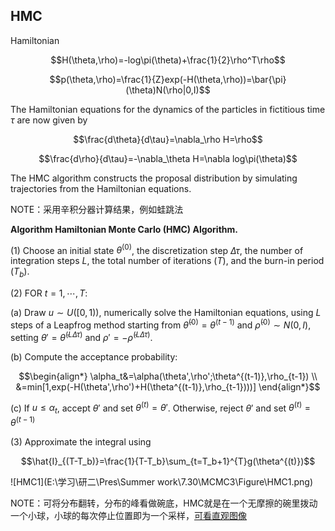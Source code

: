 ## HMC

Hamiltonian
```math
H(\theta,\rho)=-log\pi(\theta)+\frac{1}{2}\rho^T\rho
```

```math
p(\theta,\rho)=\frac{1}{Z}exp(-H(\theta,\rho))=\bar{\pi}(\theta)N(\rho|0,I)
```

The Hamiltonian equations for the dynamics of the particles in fictitious time $\tau$ are now given by
```math
\frac{d\theta}{d\tau}=\nabla_\rho H=\rho
```

```math
\frac{d\rho}{d\tau}=-\nabla_\theta H=\nabla log\pi(\theta)
```

The HMC algorithm constructs the proposal distribution by simulating trajectories from the Hamiltonian equations.

NOTE：采用辛积分器计算结果，例如蛙跳法

**Algorithm Hamiltonian Monte Carlo (HMC) Algorithm.**

$(1)$ Choose an initial state $\theta^{(0)}$, the discretization step $\Delta\tau$, the number of integration steps $L$, the total number of iterations $(T)$, and the burn-in period $(T_b)$.

$(2)$ FOR $t=1,\cdots,T$:

(a) Draw $u\sim U([0,1))$, numerically solve the Hamiltonian equations, using $L$ steps of a Leapfrog method starting from $\tilde{\theta}^{(0)}=\theta^{(t-1)}$ and $\tilde{\rho}^{(0)}\sim N(0,I)$, setting $\theta'=\tilde{\theta}^{(L\Delta\tau)}$ and $\rho'=-\tilde{\rho}^{(L\Delta\tau)}$.

(b) Compute the acceptance probability:
```math
\begin{align*}
   \alpha_t&=\alpha(\theta',\rho';\theta^{(t-1)},\rho_{t-1}) \\
            &=min[1,exp(-H(\theta',\rho')+H(\theta^{(t-1)},\rho_{t-1})))]
 \end{align*}
```
(c) If $u\leq \alpha_t$, accept $\theta'$ and set $\theta^{(t)}=\theta'$. Otherwise, reject $\theta'$ and set $\theta^{(t)}=\theta^{(t-1)}$

$(3)$ Approximate the integral using
```math
\hat{I}_{(T-T_b)}=\frac{1}{T-T_b}\sum_{t=T_b+1}^{T}g(\theta^{(t)})
```

![HMC1](E:\学习\研二\Pres\Summer work\7.30\MCMC3\Figure\HMC1.png)

NOTE：可将分布翻转，分布的峰看做碗底，HMC就是在一个无摩擦的碗里拨动一个小球，小球的每次停止位置即为一个采样，[可看直观图像](http://elevanth.org/blog/2017/11/28/build-a-better-markov-chain/)

